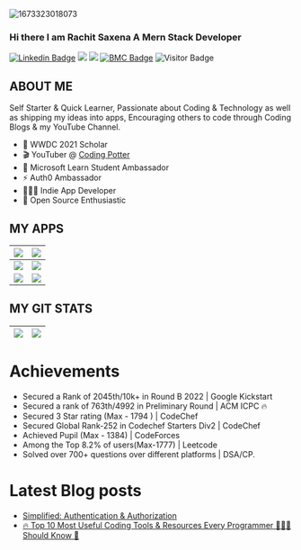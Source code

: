 ![1673323018073](https://user-images.githubusercontent.com/72144798/227985948-4200825f-fb5c-40d8-9a67-2fd5c53981b7.jpg)


### Hi there I am Rachit Saxena A Mern Stack Developer 

<!-- [![PolyWork Badge](https://img.shields.io/badge/-codingpotter-blueviolet?style=plastic-square&logo=polywork&logoColor=white&link=https://www.polywork.com/codingpotter)](https://www.polywork.com/codingpotter) -->
[![Linkedin Badge](https://img.shields.io/badge/-Rachit-blue?style=plastic-square&logo=Linkedin&logoColor=white&link=https://www.linkedin.com/in/dhanrajdc7/)](https://www.linkedin.com/in/rachit-saxena-3ba020225/)
<a href="https://rachit-saxena.vercel.app/"><img src="https://img.shields.io/badge/MyPortfolio-blueviolet.svg"/></a>
<a href="https://drive.google.com/file/d/1lSfmNUOZzo9pXzt4MwVIIcTRghVkdHyD/view?usp=drivesdk"><img src="https://img.shields.io/badge/MyResume-red.svg"/></a>
[![BMC Badge](https://img.shields.io/badge/-Coding_Profiles-FFDD00?style=plastic-square&logo=buy-me-a-coffee&logoColor=black&link=https://www.buymeacoffee.com/codingpotter)](https://linktr.ee/rachit_saxena)
![Visitor Badge](https://visitor-badge.laobi.icu/badge?page_id=dhanrajdc7)


## ABOUT ME
Self Starter & Quick Learner, Passionate about Coding & Technology as well as shipping my ideas into apps, Encouraging others to code through Coding Blogs & my YouTube Channel.

- 🍎 WWDC 2021 Scholar
- 🎬 YouTuber @ [Coding Potter](https://www.youtube.com/codingpotter)
- 🌟 Microsoft Learn Student Ambassador
- ⚡️ Auth0 Ambassador
- 👨🏻‍💻 Indie App Developer
- 🔭 Open Source Enthusiastic


## MY APPS

<a href="https://apps.apple.com/us/app/linksum/id1500146123"><img align="center" src="https://raw.githubusercontent.com/dhanrajdc7/dhanrajdc7/main/images/card1.png"/></a> | <a href="https://apps.apple.com/us/app/mymeets/id1541013603"><img align="center" src="https://raw.githubusercontent.com/dhanrajdc7/dhanrajdc7/main/images/card2.png"/></a>
------ | -----
<a href="https://apps.apple.com/us/app/infytracer/id1523540289"><img align="center" src="https://raw.githubusercontent.com/dhanrajdc7/dhanrajdc7/main/images/card3.png"/></a>  | <a href="https://apps.apple.com/us/app/countio/id1510104828"><img align="center" src="https://raw.githubusercontent.com/dhanrajdc7/dhanrajdc7/main/images/card4.png"/></a>
<a href="https://dhanrajdc7.github.io/UnmutifyApp/"><img align="center" src="https://raw.githubusercontent.com/dhanrajdc7/dhanrajdc7/main/images/card5.png"/></a>  | <a href="https://play.google.com/store/apps/details?id=com.dhanrajchavan.vraspirants"><img align="center" src="https://raw.githubusercontent.com/dhanrajdc7/dhanrajdc7/main/images/card6.png"/></a>


## MY GIT STATS
<img src="https://github-readme-stats.vercel.app/api?username=dhanrajdc7&&show_icons=true&count_private=true&theme=radical"/>|<img src="https://github-readme-streak-stats.herokuapp.com/?user=dhanrajdc7&theme=radical"/>|
|---|---|


# Achievements
<!-- YOUTUBE:START -->
- Secured a Rank of 2045th/10k+ in Round B 2022 | Google Kickstart
- Secured a rank of 763th/4992 in Preliminary Round | ACM ICPC 🔥
- Secured 3 Star rating (Max - 1794 ) | CodeChef
- Secured Global Rank-252 in Codechef Starters Div2 | CodeChef
- Achieved Pupil (Max - 1384) | CodeForces
- Among the Top 8.2% of users(Max-1777) | Leetcode
- Solved over 700+ questions over different platforms | DSA/CP.
<!-- YOUTUBE:END -->

# Latest Blog posts
<!-- BLOG-POST-LIST:START -->
- [Simplified: Authentication &amp; Authorization](https://dev.to/dhanrajdc7/simplified-authentication-authorization-1nhb)
- [🔥 Top 10 Most Useful Coding Tools &amp; Resources Every Programmer 👨🏻‍💻 Should Know 🤔](https://dev.to/dhanrajdc7/top-10-most-useful-coding-tools-resources-every-programmer-should-know-11nc)
<!-- BLOG-POST-LIST:END -->

